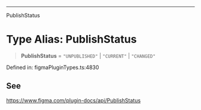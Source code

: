 ---

PublishStatus

# Type Alias: PublishStatus

> **PublishStatus** = `"UNPUBLISHED"` \| `"CURRENT"` \| `"CHANGED"`

Defined in: figmaPluginTypes.ts:4830

## See

https://www.figma.com/plugin-docs/api/PublishStatus
